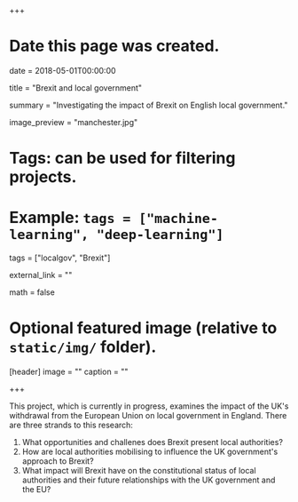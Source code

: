 +++
# Date this page was created.
date = 2018-05-01T00:00:00

title = "Brexit and local government"

summary = "Investigating the impact of Brexit on English local government."

image_preview = "manchester.jpg"

# Tags: can be used for filtering projects.
# Example: `tags = ["machine-learning", "deep-learning"]`
tags = ["localgov", "Brexit"]

external_link = ""

math = false

# Optional featured image (relative to `static/img/` folder).
[header]
image = ""
caption = ""

+++

This project, which is currently in progress, examines the impact of the UK's withdrawal from the European Union on local government in England. There are three strands to this research:

  1. What opportunities and challenes does Brexit present local authorities?
  2. How are local authorities mobilising to influence the UK government's approach to Brexit?
  3. What impact will Brexit have on the constitutional status of local authorities and their future relationships with the UK government and the EU?

